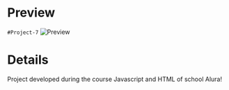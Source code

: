 # Preview
```#Project-7```
![Preview](./preview.png)
# Details
Project developed during the course Javascript and HTML of school Alura! 
